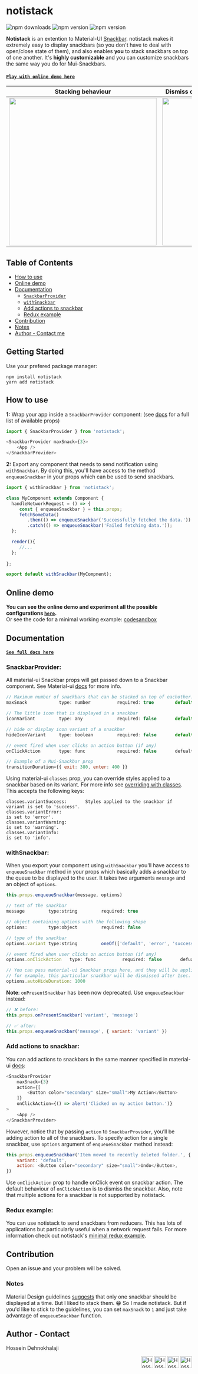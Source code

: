 # notistack
![npm downloads](https://img.shields.io/npm/dm/notistack.svg)
![npm version](https://img.shields.io/npm/v/notistack.svg?label=version)
![npm version](https://img.shields.io/npm/l/notistack.svg)


**Notistack** is an extention to Material-UI [Snackbar](https://material-ui.com/demos/snackbars). notistack makes it extremely easy to display snackbars (so you don't have to deal with open/close state of them), and also enables **you** to stack snackbars on top of one another. It's **highly customizable** and you can customize snackbars the same way you do for Mui-Snackbars.

    
#### [`Play with online demo here`](https://iamhosseindhv.com/notistack)
  
| Stacking behaviour | Dismiss oldest when reached maxSnack (3 here)| 
| --- | --- |
| <img width="400" src="https://i.imgur.com/MtijvAK.gif"/>    | <img width="400" src="https://i.imgur.com/urX47Wn.gif"/>|


Table of Contents
--
- [How to use](#how-to-use)
- [Online demo](#online-demo)
- [Documentation](#documentation)
    - [`SnackbarProvider`](#snackbarprovider)
    - [`withSnackbar`](#withsnackbar)
    - [Add actions to snackbar](#add-actions-to-snackbar)
    - [Redux example](#redux-example)
- [Contribution](#contribution)
- [Notes](#notes)
- [Author - Contact me](#author---contact)


## Getting Started
Use your prefered package manager:
```
npm install notistack
yarn add notistack 
```

## How to use

**1:** Wrap your app inside a `SnackbarProvider` component: (see [docs](#documentation) for a full list of available props)
```javascript
import { SnackbarProvider } from 'notistack';

<SnackbarProvider maxSnack={3}>
    <App />
</SnackbarProvider>

```


**2:** Export any component that needs to send notification using `withSnackbar`. By doing this, you'll have access to the method `enqueueSnackbar` in your props which can be used to send snackbars.

```javascript
import { withSnackbar } from 'notistack';

class MyComponent extends Component {
  handleNetworkRequest = () => {
     const { enqueueSnackbar } = this.props; 
     fetchSomeData()
        .then(() => enqueueSnackbar('Successfully fetched the data.'))
        .catch(() => enqueueSnackbar('Failed fetching data.'));
  };

  render(){
     //...
  };
  
};

export default withSnackbar(MyCompnent);
```


## Online demo
**You can see the online demo and experiment all the possible configurations [`here`](https://iamhosseindhv.com/notistack).**</br>
Or see the code for a minimal working example: [codesandbox](https://codesandbox.io/s/github/iamhosseindhv/notistack/tree/master/examples/simple-example??hidenavigation=1&module=%2FApp.js) </br>


## Documentation
#### [`See full docs here`](https://iamhosseindhv.com/notistack)

### **SnackbarProvider**:
All material-ui Snackbar props will get passed down to a Snackbar component. See Material-ui [docs](https://material-ui.com/api/snackbar/) for more info.
```javascript
// Maximum number of snackbars that can be stacked on top of eachother.
maxSnack            type: number          required: true        default: 3

// The little icon that is displayed in a snackbar
iconVariant         type: any             required: false       default: Material design icons

// hide or display icon variant of a snackbar
hideIconVariant     type: boolean         required: false       default: false

// event fired when user clicks on action button (if any)
onClickAction       type: func            required: false       defualt: dismisses the snackbar

// Example of a Mui-Snackbar prop
transitionDuration={{ exit: 380, enter: 400 }}
```
Using material-ui `classes` prop, you can override styles applied to a snackbar based on its variant. For more info see [overriding with classes](https://material-ui.com/customization/overrides/#overriding-with-classes). This accepts the following keys:
```
classes.variantSuccess:       Styles applied to the snackbar if variant is set to 'success'.
classes.variantError:                                                   is set to 'error'.
classes.variantWarning:                                                 is set to 'warning'.
classes.variantInfo:                                                    is set to 'info'.
```

### **withSnackbar**:
When you export your component using `withSnackbar` you'll have access to `enqueueSnackbar` method in your props which basically adds a snackbar to the queue to be displayed to the user. It takes two arguments `message` and an object of `options`.
```javascript
this.props.enqueueSnackbar(message, options)

// text of the snackbar
message         type:string         required: true

// object containing options with the following shape
options:        type:object         required: false 

// type of the snackbar
options.variant type:string         oneOf(['default', 'error', 'success', 'warning', 'info'])

// event fired when user clicks on action button (if any)
options.onClickAction   type: func          required: false       defualt: dismisses the snackbar

// You can pass material-ui Snackbar props here, and they will be applied to this individual snackbar.
// for example, this particular snackbar will be dismissed after 1sec.
options.autoHideDuration: 1000
```
**Note**: `onPresentSnackbar` has been now deprecated. Use `enqueueSnackbar` instead:
```javascript
// ❌ before:
this.props.onPresentSnackbar('variant', 'message')

// ✅ after:
this.props.enqueueSnackbar('message', { variant: 'variant' })
```

### Add actions to snackbar: 
You can add actions to snackbars in the same manner specified in material-ui [docs](https://material-ui.com/demos/snackbars):
```javascript
<SnackbarProvider
    maxSnack={3}
    action={[
        <Button color="secondary" size="small">My Action</Button>
    ]}
    onClickAction={() => alert('Clicked on my action button.')}
>
    <App />
</SnackbarProvider>
```

However, notice that by passing `action` to `SnackbarProvider`, you’ll be adding action to all of the snackbars. To specify action for a single snackbar, use `options` argument of `enqueueSnackbar` method instead: 
```javascript
this.props.enqueueSnackbar('Item moved to recently deleted folder.', {
    variant: 'default',
    action: <Button color="secondary" size="small">Undo</Button>,
})
```
Use `onClickAction` prop to handle onClick event on snackbar action. The default behaviour of `onClickAction` is to dismiss the snackbar. Also, note that multiple actions for a snackbar is not supported by notistack. 

### Redux example:
You can use notistack to send snackbars from reducers. This has lots of applications but particularly useful when a network request fails. For more information check out notistack's [minimal redux example](https://codesandbox.io/s/github/iamhosseindhv/notistack/tree/master/examples/redux-example).

## Contribution
Open an issue and your problem will be solved.


### Notes
Material Design guidelines [suggests](https://material.io/design/components/snackbars.html#behavior) that only one snackbar should be displayed at a time. But I liked to stack them. 😁 So I made notistack. But if you'd like to stick to the guidelines, you can set `maxSnack` to `1` and just take advantage of `enqueueSnackbar` function.


## Author - Contact
Hossein Dehnokhalaji

<a href="https://www.facebook.com/iamhosseindhv"><img src="https://github.com/iamhosseindhv/Rentaly/blob/master/Gifs/facebook.png" alt="Hossein Dehnokhalaji Facebook profile" align="right" width="32" height="32"/></a>
<a href="https://www.instagram.com/iamhosseindhv"><img src="https://github.com/iamhosseindhv/Rentaly/blob/master/Gifs/instagram.png" alt="Hossein Dehnokhalaji Instagram profile" align="right" width="32" height="32"/></a>
<a href="https://www.linkedin.com/in/iamhosseindhv"><img src="https://github.com/iamhosseindhv/Rentaly/blob/master/Gifs/linkedin.png" alt="Hossein Dehnokhalaji Linkedin profile" align="right" width="32" height="32"/></a>
<a href="mailto:hossein.dehnavi98@yahoo.com"><img src="https://github.com/iamhosseindhv/Rentaly/blob/master/Gifs/contact.png" alt="Hossein Dehnokhalaji email address" align="right" width="32" height="32"/></a>
